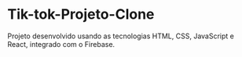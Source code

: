 # Tik-tok-Projeto-Clone
Projeto desenvolvido usando as tecnologias HTML, CSS, JavaScript e React, integrado com o Firebase.
